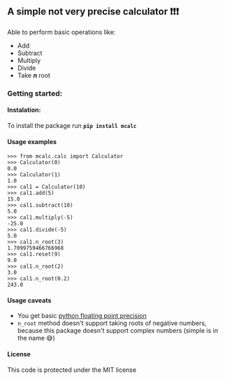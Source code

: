 ## A simple not very precise calculator :exclamation::exclamation::exclamation:
Able to perform basic operations like:
* Add
* Subtract
* Multiply
* Divide
* Take ***n*** root

### Getting started:
#### Instalation:
To install the package run **`pip install mcalc`**
#### Usage examples
```
>>> from mcalc.calc import Calculator
>>> Calculator(0)
0.0
>>> Calculator(1)
1.0
>>> cal1 = Calculator(10)
>>> cal1.add(5)
15.0
>>> cal1.subtract(10)
5.0
>>> cal1.multiply(-5)
-25.0
>>> cal1.divide(-5)
5.0
>>> cal1.n_root(3)
1.7099759466766968
>>> cal1.reset(9)
9.0
>>> cal1.n_root(2)
3.0
>>> cal1.n_root(0.2)
243.0
```

#### Usage caveats
* You get basic [python floating point precision](https://docs.python.org/3/tutorial/floatingpoint.html)
* `n_root` method doesn't support taking roots of negative numbers, because this package doesn't support complex numbers (simple is in the name :sweat_smile:)

#### License
This code is protected under the MIT license



